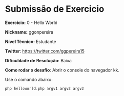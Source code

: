 # Submissão de Exercicio

**Exercicio:** 0 - Hello World

**Nickname:** ggonpereira

**Nível Técnico:** Estudante

**Twitter**: https://twitter.com/ggpereira15

**Dificuldade de Resolução:** Baixa

**Como rodar o desafio**: Abrir o console do navegador kk.

Use o comando abaixo: 
```bash
php helloworld.php argv1 argv2 argv3
```